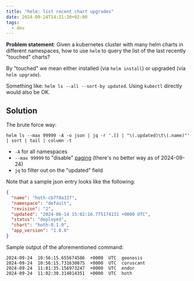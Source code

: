 ```yaml
---
title: "helm: list recent chart upgrades"
date: 2024-09-24T14:21:20+02:00
tags:
  - dev
---
```


**Problem statement**: Given a kubernetes cluster with many helm charts in
different namespaces, how to use `helm` to query the list of the last recently
"touched" charts?

By "touched" we mean either installed (via `helm install`) or upgraded (via
`helm upgrade`).

Something like: `helm ls --all --sort-by updated`. Using `kubectl` directly
would also be OK.

## Solution

The brute force way:

```shell
helm ls --max 99999 -A -o json | jq -r '.[] | "\(.updated)\t\(.name)"' | sort | tail | column -t
```

- `-A` for all namespaces
- `--max 99999` to "disable" [paging](https://github.com/helm/helm/issues/3322) (there's no better way as of 2024-09-24)
- `jq` to filter out on the "updated" field

Note that a sample json entry looks like the following:

```json
{
  "name": "hoth-cb7f8a327",
  "namespace": "default",
  "revision": "2",
  "updated": "2024-06-14 15:02:16.775174131 +0000 UTC",
  "status": "deployed",
  "chart": "hoth-0.1.0",
  "app_version": "1.0.0"
}
```

Sample output of the aforementioned command:

```
2024-09-24  10:56:15.655674586  +0000  UTC  geonosis
2024-09-24  10:56:15.731630075  +0000  UTC  coruscant
2024-09-24  11:01:35.156973247  +0000  UTC  endor
2024-09-24  11:02:30.314014351  +0000  UTC  hoth
```
